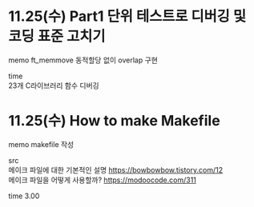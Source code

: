 # 11.25(수) Part1 단위 테스트로 디버깅 및 코딩 표준 고치기
memo
ft_memmove 동적할당 없이 overlap 구현

time   
23개 C라이브러리 함수 디버깅

# 11.25(수) How to make Makefile
memo
makefile 작성

src  
메이크 파일에 대한 기본적인 설명 https://bowbowbow.tistory.com/12   
메이크 파일을 어떻게 사용할까? https://modoocode.com/311

time 3.00
